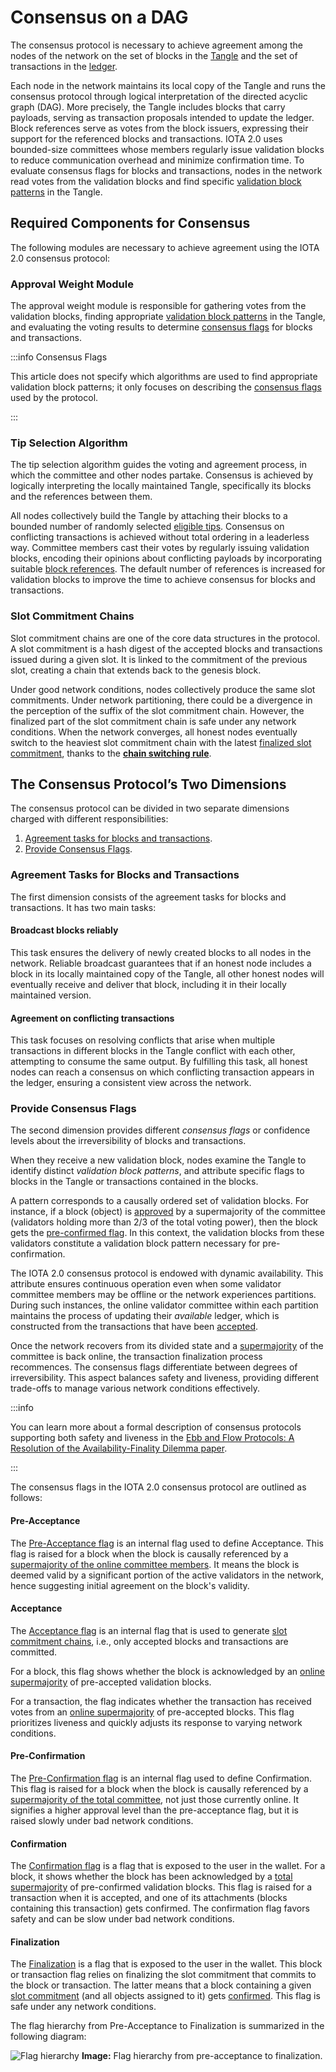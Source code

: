 # Consensus on a DAG

The consensus protocol is necessary to achieve agreement among the nodes of the network on the set of blocks in the [Tangle](preliminaries.md#about-blocks-and-the-tangle) and the set of transactions in the [ledger](preliminaries.md#reality-based-utxo-ledger).

Each node in the network maintains its local copy of the Tangle and runs the consensus protocol through logical interpretation of the directed acyclic graph (DAG). More precisely, the Tangle includes blocks that carry payloads, serving as transaction proposals intended to update the ledger. Block references serve as votes from the block issuers, expressing their support for the referenced blocks and transactions. IOTA 2.0 uses bounded-size committees whose members regularly issue validation blocks to reduce communication overhead and minimize confirmation time. To evaluate consensus flags for blocks and transactions, nodes in the network read votes from the validation blocks and find specific [validation block patterns](#provide-consensus-flags) in the Tangle.

## Required Components for Consensus

The following modules are necessary to achieve agreement using the IOTA 2.0 consensus protocol:

### Approval Weight Module

The approval weight module is responsible for gathering votes from the validation blocks, finding appropriate [validation block patterns](#provide-consensus-flags) in the Tangle, and evaluating the voting results to determine [consensus flags](consensus-flags.md) for blocks and transactions.

:::info Consensus Flags

This article does not specify which algorithms are used to find appropriate validation block patterns; it only focuses on describing the [consensus flags](consensus-flags.md) used by the protocol.

:::

### Tip Selection Algorithm

The tip selection algorithm guides the voting and agreement process, in which the committee and other nodes partake. Consensus is achieved by logically interpreting the locally maintained Tangle, specifically its blocks and the references between them.

All nodes collectively build the Tangle by attaching their blocks to a bounded number of randomly selected [eligible tips](tip-selection-algorithm.md#eligible-tips). Consensus on conflicting transactions is achieved without total ordering in a leaderless way. Committee members cast their votes by regularly issuing validation blocks, encoding their opinions about conflicting payloads by incorporating suitable [block references](preliminaries.md#block-references). The default number of references is increased for validation blocks to improve the time to achieve consensus for blocks and transactions.

### Slot Commitment Chains

Slot commitment chains are one of the core data structures in the protocol. A slot commitment is a hash digest of the accepted blocks and transactions issued during a given slot. It is linked to the commitment of the previous slot, creating a chain that extends back to the genesis block.

Under good network conditions, nodes collectively produce the same slot commitments. Under network partitioning, there could be a divergence in the perception of the suffix of the slot commitment chain. However, the finalized part of the slot commitment chain is safe under any network conditions. When the network converges, all honest nodes eventually switch to the heaviest slot commitment chain with the latest [finalized slot commitment](#finalization), thanks to the **[chain switching rule](chain-switching-rule.md)**.

## The Consensus Protocol’s Two Dimensions

The consensus protocol can be divided in two separate dimensions charged with different responsibilities:

1. [Agreement tasks for blocks and transactions](#agreement-tasks-for-blocks-and-transactions).
2. [Provide Consensus Flags](#provide-consensus-flags).

### Agreement Tasks for Blocks and Transactions

The first dimension consists of the agreement tasks for blocks and transactions. It has two main tasks:

#### Broadcast blocks reliably

This task ensures the delivery of newly created blocks to all nodes in the network. Reliable broadcast guarantees that if an honest node includes a block in its locally maintained copy of the Tangle, all other honest nodes will eventually receive and deliver that block, including it in their locally maintained version.

#### Agreement on conflicting transactions

This task focuses on resolving conflicts that arise when multiple transactions in different blocks in the Tangle conflict with each other, attempting to consume the same output. By fulfilling this task, all honest nodes can reach a consensus on which conflicting transaction appears in the ledger, ensuring a consistent view across the network.

### Provide Consensus Flags

The second dimension provides different _consensus flags_ or confidence levels about the irreversibility of blocks and transactions.

When they receive a new validation block, nodes examine the Tangle to identify distinct _validation block patterns_, and attribute specific flags to blocks in the Tangle or transactions contained in the blocks.

A pattern corresponds to a causally ordered set of validation blocks. For instance, if a block (object) is [approved](preliminaries.md#about-blocks-and-the-tangle) by a supermajority of the committee (validators holding more than $2/3$ of the total voting power), then the block gets the [pre-confirmed flag](#pre-confirmation). In this context, the validation blocks from these validators constitute a validation block pattern necessary for pre-confirmation.

The IOTA 2.0 consensus protocol is endowed with dynamic availability. This attribute ensures continuous operation even when some validator committee members may be offline or the network experiences partitions. During such instances, the online validator committee within each partition maintains the process of updating their _available_ ledger, which is constructed from the transactions that have been [accepted](#acceptance).

Once the network recovers from its divided state and a [supermajority](preliminaries.md#total-and-online-supermajority) of the committee is back online, the transaction finalization process recommences. The consensus flags differentiate between degrees of irreversibility. This aspect balances safety and liveness, providing different trade-offs to manage various network conditions effectively.

:::info

You can learn more about a formal description of consensus protocols supporting both safety and liveness in the [Ebb and Flow Protocols: A Resolution of the Availability-Finality Dilemma  paper](https://arxiv.org/pdf/2009.04987).

:::

The consensus flags in the IOTA 2.0 consensus protocol are outlined as follows:

#### Pre-Acceptance

The [Pre-Acceptance flag](consensus-flags.md#pre-acceptance-flag) is an internal flag used to define Acceptance. This flag is raised for a block when the block is causally referenced by a [supermajority of the online committee members](preliminaries.md#total-and-online-supermajority). It means the block is deemed valid by a significant portion of the active validators in the network, hence suggesting initial agreement on the block's validity.

#### Acceptance

The [Acceptance flag](consensus-flags.md#acceptance-flag) is an internal flag that is used to generate [slot commitment chains](#slot-commitment-chains), i.e., only accepted blocks and transactions are committed.

For a block, this flag shows whether the block is acknowledged by an [online supermajority](preliminaries.md#total-and-online-supermajority) of pre-accepted validation blocks.

For a transaction, the flag indicates whether the transaction has received votes from an [online supermajority](preliminaries.md#total-and-online-supermajority) of pre-accepted blocks. This flag prioritizes liveness and quickly adjusts its response to varying network conditions.

#### Pre-Confirmation

The [Pre-Confirmation flag](consensus-flags.md#pre-confirmation-flag) is an internal flag used to define Confirmation. This flag is raised for a block when the block is causally referenced by a [supermajority of the total committee](preliminaries.md#total-and-online-supermajority), not just those currently online. It signifies a higher approval level than the pre-acceptance flag, but it is raised slowly under bad network conditions.

#### Confirmation

The [Confirmation flag](consensus-flags.md#confirmation-flag) is a flag that is exposed to the user in the wallet. For a block, it shows whether the block has been acknowledged by a [total supermajority](preliminaries.md#total-and-online-supermajority) of pre-confirmed validation blocks. This flag is raised for a transaction when it is accepted, and one of its attachments (blocks containing this transaction) gets confirmed. The confirmation flag favors safety and can be slow under bad network conditions.

#### Finalization

The [Finalization](consensus-flags.md#finalization-flag) is a flag that is exposed to the user in the wallet. This block or transaction flag relies on finalizing the slot commitment that commits to the block or transaction. The latter means that a block containing a given [slot commitment](preliminaries.md#slot-commitment-chain) (and all objects assigned to it) gets [confirmed](consensus-flags.md#confirmation-flag). This flag is safe under any network conditions.

The flag hierarchy from Pre-Acceptance to Finalization is summarized in the following diagram:

![Flag hierarchy](/img/learn/protocols/iota2.0/core-concepts/consensus/flag-hierarchy.png 'Flag heirerchy.')
**Image:** Flag hierarchy from pre-acceptance to finalization.
